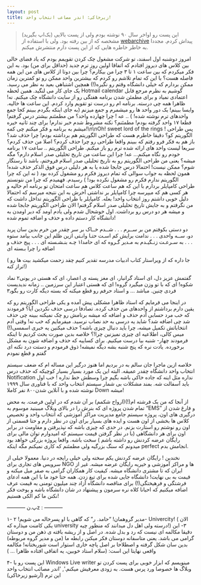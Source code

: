 ```yaml
---
layout: post
title: زیرخاکی: اندر مصاعب انتخاب واحد!
---
```

> این پست رو اواخر سال ۹۰ نوشته بودم ولی از پست بالایی‌ (بک‌اپ بگیرید) مشخصه که از بین رفته بود. ولی با استفاده از [webarchive](https://web.archive.org/web/20120320035429/http://niima.net/) پیداش کردم. مجددا به خاطر خاطره هایی که از این پست دارم منتشرش میکنم.

امروز دوشنبه اول اسفند، تو شرکت مشغول چک کردن تقویمم بودم که یاد فضای خالی بین کلاس های دیروز افتادم که اتفاقا اولین روز ترم جدید (حداقل برای من) بود. به این فکر میکردم که بین ساعت ۱ تا ۳ چرا من بیکارم؟ چرا بین دوتا از کلاس های من این همه فاصله هست؟ با این که تمام تلاشم رو کردم که بیشترین واحد ممکن رو تو کمترین زمان ممکن بردارم که خیلی دانشگاه وقتم رو نگیره(!) همچین اشتباهی بعید به نظر می رسید. یک جای کار می لنگید. همین لحظه Hotmail calendar گوشیم به نظرم مرجع قابل اعتمادی نمیاد و برای مطمئن شدن برنامه هفتگی رو از سایت دانشگاه چک میکنم. نه! ظاهرا همه چی درسته. برنامه ام رو درست تو تقویم وارد کردم. این ساعت ها خالیه. وایسا ببینم! یک دور واحد ها رو میشمرم و جمع میزنم (به جای اینکه بگردم ببینم کجا جمع واحدهای ترم نوشته شده! ) .. عه ! چرا چهارده واحد؟ من مطمئنم بیشتر درس گرفتم! قطعا ۱۷ واحد گرفته بودم! مطمئنم؟ نکنه مشروط شدم خبر ندارم! برای چند ثانیه خیره میشم به برنامه و فکر میکنم چی کمه!\n\nOh! sweet lord of the rings ! پس طراحی الگوریتم کو؟ دقیقا خاطرم هست که طراحی الگوریتم هم برداشته بودم! چرا حذف شد؟ باز هم به فکر فرو رفتم که ببینم واقعا طراحی رو چرا حذف کردم؟ اصلا من حذف کردم؟ سریعا لیست واحد های ارائه شده ترم رو باز میکنم. طراحی الگوریتم .. ساعت ۱۷ برنامه خودم رو نگاه میکنم… عه! چرا این ساعت من تاریخ تحلیلی صدر اسلام دارم؟ مگه میشه؟ یعنی من طراحی الگوریتم رو به تاریخ تحلیلی صدر اسلام فروختم، باشد تا رستگار شوم؟ ممکن نیست! احتمالا درس جابجا شده یا به هر دلیلی درس فوق الذکر حذف شده! همون لحظه به جواب سوالی که تمام دیروز فکرم رو مشغول کرده بود ( نه این که چرا الگوریتم ندارم فکرم رو مشغول نکرده بود! ) رسیدم. فهمیدم که چرا من نتونستم طراحی کامپایلر بردارم با این که هم ساعت کلاس هم ساعت امتحان تو برنامه ام خالیه و هر کسی هم که میپرسه چرا کامپایلر بر نداشتی آخرش به این نتیجه میرسم که احتمالا دلیل خوبی داشتم روز انتخاب واحد! بعله. کامپایلر با طراحی الگوریتم تداخل داشت که من نگرفتم و به جایش تاریخ تحلیلی صدر اسلام گرفتم! الان طراحی الگوریتم جابجا شده و میشه هر دو درس رو برداشت. اول خوشحال شدم ولی یادم اومد که دیر اومدن به دانشگاه کار دستم داده و حذف و اضافه تموم شده!

دو دستی بکوفتم من بر ســرم . . . شــدم خــاک بر سر چقدر من خرم
بدین سان پرید دو، ســه واحدی . . . ندامت برایش کم اسـت حتـا وانـتی
ازین ظلم این جانب بیامد ستوه . . . به سـرعـت زنـگیـدم به مـدیر گـروه
که ای حامدا۱ چـه بنـشـسته ای . . . پیج حذف و اضافه را چرا بـسته ای

( جا داره که از ویراستار کتاب ادبیات مدرسه تقدیر کنیم چقد زحمت میکشید بیت ها رو تراز کنه!)

گفتمش عزیز دل، ای استاد گرانبار، ای مغز پسته ی اعصار، ای که هستی در یونی۲ نماد شکوه! ای که با تو وزن میگیرد گروه! ای که هستی اعتبار این سرزمین .. زمانه ندیدیست فردی چنین. مباشد … و استاد حرفم رو قطع میکنه که بسته دیگه کارت رو بگو۳٫

در اینجا می فرمایم که استاد ظاهرا مشکلی پیش آمده و یکی طراحی الگوریتم رو که یقین دارم برداشتم از واحدهای من حذف کرده. تصادفا درسی حذف نکردین آیا؟ فرمودند که خب مرد حسابی آدم حذف و اضافه که میشه برنامش رو چک نمیکنه ببینه چی حذف شد چی اضافه شد؟ شاید یه درسی به حد نصاب نرسید. میفرمایم که خب نه! وقتی آدم انتخاباتش تکمیل میشه، چرا باید دنبال چیزی باشه؟ حذف میکنین یه خبری اسمسی(!) میس کالی، اطلاعیه ای چیزی نمیزنین چرا!؟ خلاصه بدین صورت بحث کردیم تا اینکه فرمودند چهار- شنبه بیا درست میکنیم. برای کساییه که حذف و اضافه شون به مشکل برخورده. یادت نره که پنج شنبه بشه دیگه نمیشه! ذوق فرمودم و دستت درد نکنه ای گفتم و قطع نمودم

خلاصه ازین ماجرا جان سالم به در بردیم اما هنوز درگیر این مساله ام که ضعف سیستم انتخاب واحد دانشگاه چقدر عمیقه. البته این یک مورد بسیار بسیار کوچیکه که حذف درس Notification نداره مثل اینه که جاده خاکی باشه بگیم چرا وسطش خط نداره ! خب اول باید آسفالت شه. بمند مشکلات بی شمار سیستم انتخاب واحد که با فناوری سال ۱۹۹۹ نوشته شده و با آنلاین شدن۸۰۰ نفر کاملا Down میشه!

از آنجا که من یک فرشته ام(!)(ارواح شکمم) بر آن شدم که در اولین فرصت. به محض تمام شدن پروژه ای که بنرش را در بالای وبلاگ میبینید موسوم به “EMS” و فارغ شدن از درگیری های اون، پروژه سیستم جامع مدیریت مراکز آموزشی که انتخاب واحد و تخصیص کلاس ها بخشی از اون هست و ایده های بسیار برای اون در نظر دارم و حتا قسمتی از اون رو نوشتم رو استارت بزنم. در حدی که چیزی باشه که نپذیرفتن و مقاومت در برابر اون برای هر دانشگاهی (با در نظر گرفتن قیمت سیستم که امیدوارم توان مالی برای رایگان عرضه کردنش رو داشته باشم ) سخت باشه. واقعا پروژه بزرگی خواهد بود میدونم که سنگ بزرگیه ولی مطمئنم که کاری نمیکنم مگه اینکه perfect انجامش بدم.

نخندین ! رایگان عرضه کردنش یکم سخته ولی خیلی رایجه در دنیا. معمولا خیلی از سرویس های تجاری برای NGO ها و مراکز آموزشی و خیریه رایگان عرضه میشه. غیر از ایران که تا مشتری دانشگاه میشه. کیفیت کار همکاران گرامی به صفر میل میکنه و قیمت به بی نهایت! دانشگاه جایی شده برای تیغ زدن. همه حتا خود ما با این همه ادعای فرشتگی و فرهیختگی(!) برای مناقصه دانشگاه آزاد چند میلیون تومنی به قیمت عرف اضافه میکنیم که احیانا کلاه نره سرمون و پیشنهاد در شان دانشگاه باشه و یوخت فکر نکنن ما کم الکی هستیم!

———– پ.نz : ———–

۱- مدیر گروهمان! “حامد. ر” که گاهی با او پسرخاله می شویم!
۲- Univercity! ( الان یکی کامنت میذاره که university درسته ولی اهل دل میدانند که منظور چیه!)
۳- این دقیقا مکالمه ای نیست که رد و بدل شده. در اصل و از ریشه بافته ی ذهن من و دوستان گرامی می باشد. یعنی متاسفانه دوستان فکر میکنن رابطه ما (من و مدیر گروه مربوطه) بدین سان شکل گرفته و اصطلاحا بر اصل پاچه خاری استوار است شوربختانه! مکالمه واقعی نهایتا این است: (سلام استاد خوبین، یه اتفاقی افتاده ظاهرا … )

۴- این پست رو با Windows Live writer مینویسم که ابزار خوبی برای پست کردن تو وبلاگ ها خصوصا ورد پرس هست. به زودی معرفیش میکنم.', 'اندر مصائب انتخاب واحد این ترم (آرشیو زیرخاکی)